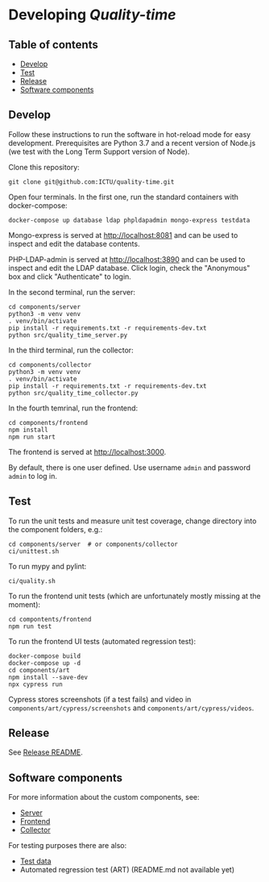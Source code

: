 # Developing *Quality-time*

## Table of contents

- [Develop](#develop)
- [Test](#test)
- [Release](#release)
- [Software components](#software-components)

## Develop

Follow these instructions to run the software in hot-reload mode for easy development. Prerequisites are Python 3.7 and a recent version of Node.js (we test with the Long Term Support version of Node).

Clone this repository:

```console
git clone git@github.com:ICTU/quality-time.git
```

Open four terminals. In the first one, run the standard containers with docker-compose:

```console
docker-compose up database ldap phpldapadmin mongo-express testdata
```

Mongo-express is served at [http://localhost:8081](http://localhost:8081) and can be used to inspect and edit the database contents.

PHP-LDAP-admin is served at [http://localhost:3890](http://localhost:3890) and can be used to inspect and edit the LDAP database. Click login, check the "Anonymous" box and click "Authenticate" to login.

In the second terminal, run the server:

```console
cd components/server
python3 -m venv venv
. venv/bin/activate
pip install -r requirements.txt -r requirements-dev.txt
python src/quality_time_server.py
```

In the third terminal, run the collector:

```console
cd components/collector
python3 -m venv venv
. venv/bin/activate
pip install -r requirements.txt -r requirements-dev.txt
python src/quality_time_collector.py
```

In the fourth temrinal, run the frontend:

```console
cd components/frontend
npm install
npm run start
```

The frontend is served at [http://localhost:3000](http://localhost:3000).

By default, there is one user defined. Use username `admin` and password `admin` to log in.

## Test

To run the unit tests and measure unit test coverage, change directory into the component folders, e.g.:

```console
cd components/server  # or components/collector
ci/unittest.sh
```

To run mypy and pylint:

```console
ci/quality.sh
```

To run the frontend unit tests (which are unfortunately mostly missing at the moment):

```console
cd compontents/frontend
npm run test
```

To run the frontend UI tests (automated regression test):

```console
docker-compose build
docker-compose up -d
cd components/art
npm install --save-dev
npx cypress run
```

Cypress stores screenshots (if a test fails) and video in `components/art/cypress/screenshots` and `components/art/cypress/videos`.

## Release

See [Release README](../ci/README.md).

## Software components

For more information about the custom components, see:

- [Server](../components/server/README.md)
- [Frontend](../components/frontend/README.md)
- [Collector](../components/collector/README.md)

For testing purposes there are also:
- [Test data](../components/testdata/README.md)
- Automated regression test (ART) (README.md not available yet)
